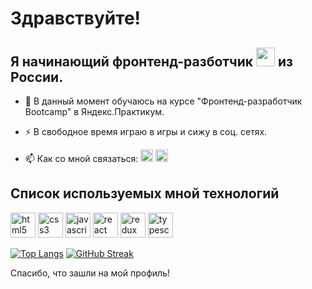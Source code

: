 # Здравствуйте!

## Я начинающий фронтенд-разботчик <img src="https://media.giphy.com/media/WUlplcMpOCEmTGBtBW/giphy.gif" width="30"> из России.

- :telescope: В данный момент обучаюсь на курсе "Фронтенд-разработчик Bootcamp" в Яндекс.Практикум.

- :zap: В свободное время играю в игры и сижу в соц. сетях.

- :mailbox: Как со мной связаться: 
 <a href="https://t.me/pentagon797"><img src="https://www.svgrepo.com/show/452115/telegram.svg" alt="telegram" width="20" height="20"></a>
 <a href="https://vk.com/e_nikulenko"><img src="https://www.svgrepo.com/show/349554/vk.svg" alt="vk" width="20" height="20"></a>

## Список используемых мной технологий

<div>
   <img src="https://cdn.jsdelivr.net/gh/devicons/devicon/icons/html5/html5-original-wordmark.svg" alt="html5" width="40" height="40"/>
   <img src="https://cdn.jsdelivr.net/gh/devicons/devicon/icons/css3/css3-original-wordmark.svg" alt="css3" width="40" height="40"/> 
   <img src="https://cdn.jsdelivr.net/gh/devicons/devicon/icons/javascript/javascript-original.svg" alt="javascript" width="40" height="40"/> 
   <img src="https://cdn.jsdelivr.net/gh/devicons/devicon/icons/react/react-original-wordmark.svg" alt="react" width="40" height="40"/> 
   <img src="https://cdn.jsdelivr.net/gh/devicons/devicon/icons/redux/redux-original.svg" alt="redux" width="40" height="40"/> 
   <img src="https://cdn.jsdelivr.net/gh/devicons/devicon/icons/typescript/typescript-original.svg" alt="typescript" width="40" height="40"/>
</div>

[![Top Langs](https://github-readme-stats.vercel.app/api/top-langs/?username=pentagon797)](https://github.com/anuraghazra/github-readme-stats)
[![GitHub Streak](https://streak-stats.demolab.com/?user=pentagon797)](https://git.io/streak-stats)
 
Спасибо, что зашли на мой профиль!
